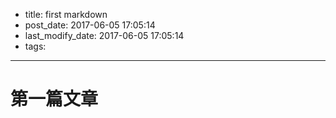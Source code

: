 * title: first markdown
* post_date: 2017-06-05 17:05:14
* last_modify_date: 2017-06-05 17:05:14
* tags:
---

# 第一篇文章



